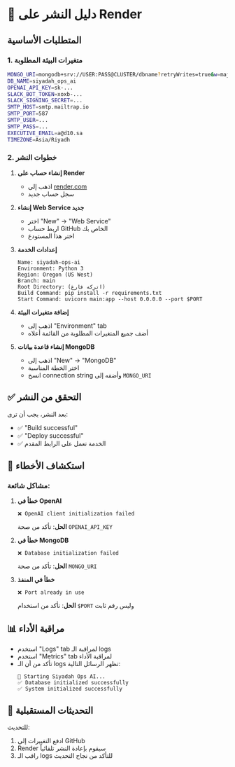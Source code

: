 # 🚀 دليل النشر على Render

## المتطلبات الأساسية

### 1. متغيرات البيئة المطلوبة
```bash
MONGO_URI=mongodb+srv://USER:PASS@CLUSTER/dbname?retryWrites=true&w=majority
DB_NAME=siyadah_ops_ai
OPENAI_API_KEY=sk-...
SLACK_BOT_TOKEN=xoxb-...
SLACK_SIGNING_SECRET=...
SMTP_HOST=smtp.mailtrap.io
SMTP_PORT=587
SMTP_USER=...
SMTP_PASS=...
EXECUTIVE_EMAIL=a@d10.sa
TIMEZONE=Asia/Riyadh
```

### 2. خطوات النشر

1. **إنشاء حساب على Render**
   - اذهب إلى [render.com](https://render.com)
   - سجل حساب جديد

2. **إنشاء Web Service جديد**
   - اختر "New" → "Web Service"
   - اربط حساب GitHub الخاص بك
   - اختر هذا المستودع

3. **إعدادات الخدمة**
   ```
   Name: siyadah-ops-ai
   Environment: Python 3
   Region: Oregon (US West)
   Branch: main
   Root Directory: (اتركه فارغ)
   Build Command: pip install -r requirements.txt
   Start Command: uvicorn main:app --host 0.0.0.0 --port $PORT
   ```

4. **إضافة متغيرات البيئة**
   - اذهب إلى "Environment" tab
   - أضف جميع المتغيرات المطلوبة من القائمة أعلاه

5. **إنشاء قاعدة بيانات MongoDB**
   - اذهب إلى "New" → "MongoDB"
   - اختر الخطة المناسبة
   - انسخ connection string وأضفه إلى `MONGO_URI`

## ✅ التحقق من النشر

بعد النشر، يجب أن ترى:
- ✅ "Build successful"
- ✅ "Deploy successful"
- ✅ الخدمة تعمل على الرابط المقدم

## 🔧 استكشاف الأخطاء

### مشاكل شائعة:

1. **خطأ في OpenAI**
   ```
   ❌ OpenAI client initialization failed
   ```
   **الحل**: تأكد من صحة `OPENAI_API_KEY`

2. **خطأ في MongoDB**
   ```
   ❌ Database initialization failed
   ```
   **الحل**: تأكد من صحة `MONGO_URI`

3. **خطأ في المنفذ**
   ```
   ❌ Port already in use
   ```
   **الحل**: تأكد من استخدام `$PORT` وليس رقم ثابت

## 📊 مراقبة الأداء

- استخدم "Logs" tab لمراقبة الـ logs
- استخدم "Metrics" tab لمراقبة الأداء
- تأكد من أن الـ logs تظهر الرسائل التالية:
  ```
  🚀 Starting Siyadah Ops AI...
  ✅ Database initialized successfully
  ✅ System initialized successfully
  ```

## 🔄 التحديثات المستقبلية

للتحديث:
1. ادفع التغييرات إلى GitHub
2. Render سيقوم بإعادة النشر تلقائياً
3. راقب الـ logs للتأكد من نجاح التحديث
